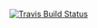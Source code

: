 [![Travis Build Status](https://travis-ci.org/havarnov/asyncresult.svg?branch=master)](https://travis-ci.org/havarnov/asyncresult)
